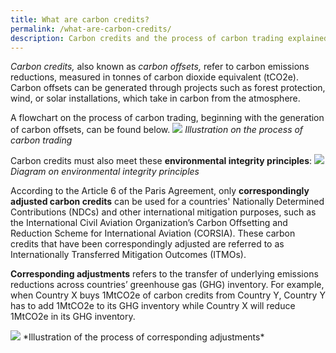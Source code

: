 ```yaml
---
title: What are carbon credits?
permalink: /what-are-carbon-credits/
description: Carbon credits and the process of carbon trading explained.
---
```

_Carbon credits,_ also known as _carbon offsets,_ refer to carbon emissions reductions, measured in tonnes of carbon dioxide equivalent (tCO2e). Carbon offsets can be generated through projects such as forest protection, wind, or solar installations, which take in carbon from the atmosphere.

A flowchart on the process of carbon trading, beginning with the generation of carbon offsets, can be found below.
<img src="https://file.go.gov.sg/process808.png"> 
*Illustration on the process of carbon trading*


Carbon credits must also meet these **environmental integrity principles**:
<img src="https://file.go.gov.sg/envintegrity808.png">
*Diagram on environmental integrity principles*

According to the Article 6 of the Paris Agreement, only **correspondingly adjusted carbon credits** can be used for a countries' Nationally Determined Contributions (NDCs) and other international mitigation purposes, such as the International Civil Aviation Organization’s Carbon Offsetting and Reduction Scheme for International Aviation (CORSIA). These carbon credits that have been correspondingly adjusted are referred to as Internationally Transferred Mitigation Outcomes (ITMOs).

**Corresponding adjustments** refers to the transfer of underlying emissions reductions across countries’ greenhouse gas (GHG) inventory. For example, when Country X buys 1MtCO2e of carbon credits from Country Y, Country Y has to add 1MtCO2e to its GHG inventory while Country X will reduce 1MtCO2e in its GHG inventory.

<img src="https://file.go.gov.sg/corrsadj.gif">
*Illustration of the process of corresponding adjustments*